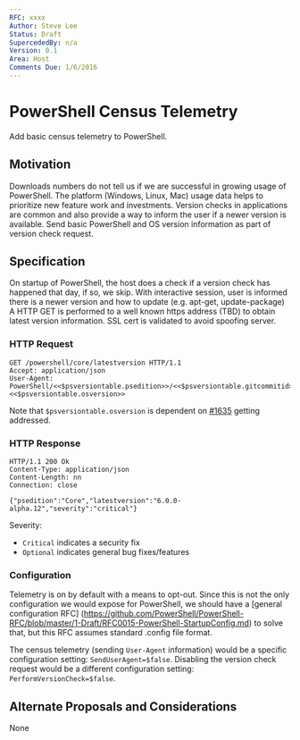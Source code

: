 ```yaml
---
RFC: xxxx
Author: Steve Lee
Status: Draft
SupercededBy: n/a
Version: 0.1
Area: Host
Comments Due: 1/6/2016
---
```


# PowerShell Census Telemetry

Add basic census telemetry to PowerShell.

## Motivation

Downloads numbers do not tell us if we are successful in growing usage of PowerShell.
The platform (Windows, Linux, Mac) usage data helps to prioritize new feature work and investments.
Version checks in applications are common and also provide a way to inform the user if a newer version is available.
Send basic PowerShell and OS version information as part of version check request.

## Specification

On startup of PowerShell, the host does a check if a version check has happened that day, if so, we skip.
With interactive session, user is informed there is a newer version and how to update (e.g. apt-get, update-package)
A HTTP GET is performed to a well known https address (TBD) to obtain latest version information.
SSL cert is validated to avoid spoofing server.

### HTTP Request

```
GET /powershell/core/latestversion HTTP/1.1
Accept: application/json
User-Agent: PowerShell/<<$psversiontable.psedition>>/<<$psversiontable.gitcommitid>>; <<$psversiontable.osversion>>
```

Note that `$psversiontable.osversion` is dependent on [#1635](https://github.com/PowerShell/PowerShell/issues/1635) getting addressed.

### HTTP Response

```
HTTP/1.1 200 Ok
Content-Type: application/json
Content-Length: nn
Connection: close

{"psedition":"Core","latestversion":"6.0.0-alpha.12","severity":"critical"}
```

Severity:
- `Critical` indicates a security fix
- `Optional` indicates general bug fixes/features

### Configuration

Telemetry is on by default with a means to opt-out.
Since this is not the only configuration we would expose for PowerShell, we should have a [general configuration RFC] (https://github.com/PowerShell/PowerShell-RFC/blob/master/1-Draft/RFC0015-PowerShell-StartupConfig.md) to solve that, but this RFC assumes standard .config file format.

The census telemetry (sending `User-Agent` information) would be a specific configuration setting: `SendUserAgent=$false`.
Disabling the version check request would be a different configuration setting: `PerformVersionCheck=$false`.

## Alternate Proposals and Considerations

None
 
